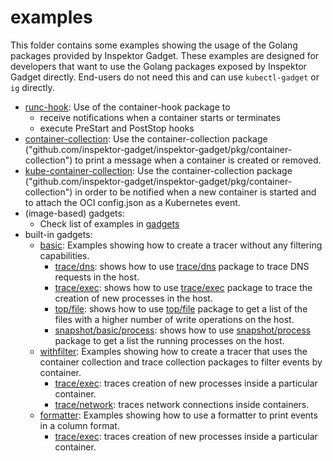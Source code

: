 # examples

This folder contains some examples showing the usage of the Golang
packages provided by Inspektor Gadget. These examples are designed for
developers that want to use the Golang packages exposed by Inspektor
Gadget directly. End-users do not need this and can use `kubectl-gadget`
or `ig` directly.

- [runc-hook](runc-hook/): Use of the container-hook package to
  - receive notifications when a container starts or terminates
  - execute PreStart and PostStop hooks
- [container-collection](container-collection/): Use the
  container-collection package
  ("github.com/inspektor-gadget/inspektor-gadget/pkg/container-collection") to
  print a message when a container is created or removed.
- [kube-container-collection](kube-container-collection/): Use the
  container-collection package
  ("github.com/inspektor-gadget/inspektor-gadget/pkg/container-collection") in
  order to be notified when a new container is started and to attach the
  OCI config.json as a Kubernetes event.
- (image-based) gadgets:
  - Check list of examples in [gadgets](gadgets)
- built-in gadgets:
  - [basic](builtin-gadgets/basic/): Examples showing how to create a tracer
    without any filtering capabilities.
    - [trace/dns](builtin-gadgets/basic/trace/dns/): shows how to use
      [trace/dns](https://github.com/inspektor-gadget/inspektor-gadget/tree/main/pkg/gadgets/trace/dns)
      package to trace DNS requests in the host.
    - [trace/exec](builtin-gadgets/basic/trace/exec/): shows how to use
      [trace/exec](https://github.com/inspektor-gadget/inspektor-gadget/tree/main/pkg/gadgets/trace/exec)
      package to trace the creation of new processes in the host.
    - [top/file](builtin-gadgets/basic/top/file/): shows how to use
      [top/file](https://github.com/inspektor-gadget/inspektor-gadget/tree/main/pkg/gadgets/top/file)
      package to get a list of the files with a higher number of write
      operations on the host.
    - [snapshot/basic/process](builtin-gadgets/basic/snapshot/process/): shows how to use
      [snapshot/process](https://github.com/inspektor-gadget/inspektor-gadget/tree/main/pkg/gadgets/snapshot/process)
      package to get a list the running processes on the host.
  - [withfilter](builtin-gadgets/withfilter/): Examples showing how to create a
    tracer that uses the container collection and trace collection
    packages to filter events by container.
    - [trace/exec](builtin-gadgets/withfilter/trace/exec/): traces creation of
      new processes inside a particular container.
    - [trace/network](builtin-gadgets/withfilter/trace/network): traces network
      connections inside containers.
  - [formatter](builtin-gadgets/formatter/): Examples showing how to use a formatter to
    print events in a column format.
    - [trace/exec](builtin-gadgets/formatter/trace/exec/): traces creation of
      new processes inside a particular container.
